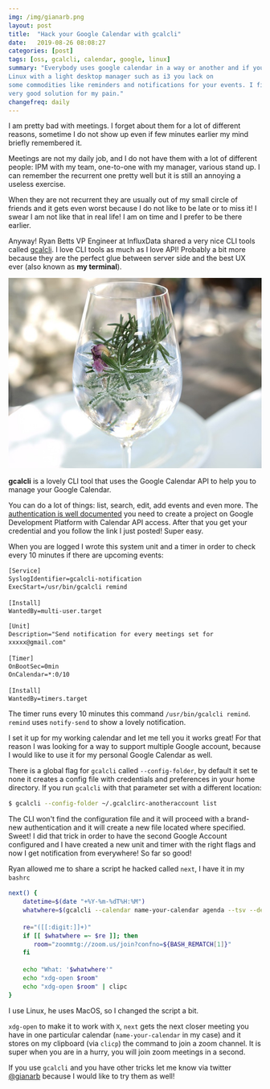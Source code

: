 ```yaml
---
img: /img/gianarb.png
layout: post
title:  "Hack your Google Calendar with gcalcli"
date:   2019-08-26 08:08:27
categories: [post]
tags: [oss, gcalcli, calendar, google, linux]
summary: "Everybody uses google calendar in a way or another and if you are a
Linux with a light desktop manager such as i3 you lack on
some commodities like reminders and notifications for your events. I find gcalcli a
very good solution for my pain."
changefreq: daily
---
```

I am pretty bad with meetings. I forget about them for a lot of different
reasons, sometime I do not show up even if few minutes earlier my mind briefly
remembered it.

Meetings are not my daily job, and I do not have them with a lot of different
people: IPM with my team, one-to-one with my manager, various stand up. I can
remember the recurrent one pretty well but it is still an annoying a useless
exercise.

When they are not recurrent they are usually out of my small circle of friends
and it gets even worst because I do not like to be late or to miss it! I swear I
am not like that in real life! I am on time and I prefer to be there earlier.

Anyway! Ryan Betts VP Engineer at InfluxData shared a very nice CLI tools called
[gcalcli](https://github.com/insanum/gcalcli). I love CLI tools as much as I
love API! Probably a bit more because they are the perfect glue between server
side and the best UX ever (also known as **my terminal**).

![A good gin tonic is great as close as my terminal](/img/gintonic.jpg)

**gcalcli** is a lovely CLI tool that uses the Google Calendar API to help you
to manage your Google Calendar.

You can do a lot of things: list, search, edit, add events and even more.
The [authentication is well
documented](https://github.com/insanum/gcalcli#login-information) you need to
create a project on Google Development Platform with Calendar API access. After
that you get your credential and you follow the link I just posted! Super easy.

When you are logged I wrote this system unit and a timer in order to check every
10 minutes if there are upcoming events:

```
[Service]
SyslogIdentifier=gcalcli-notification
ExecStart=/usr/bin/gcalcli remind

[Install]
WantedBy=multi-user.target
```

```
[Unit]
Description="Send notification for every meetings set for xxxxx@gmail.com"

[Timer]
OnBootSec=0min
OnCalendar=*:0/10

[Install]
WantedBy=timers.target
```

The timer runs every 10 minutes this command `/usr/bin/gcalcli remind`.
`remind` uses `notify-send` to show a lovely notification.

I set it up for my working calendar and let me tell you it works great!
For that reason I was looking for a way to support multiple Google account,
because I would like to use it for my personal Google Calendar as well.

There is a global flag for `gcalcli` called `--config-folder`, by default it set
te none it creates a config file with credentials and preferences in your home
directory.  If you run `gcalcli` with that parameter set with a different
location:

```bash
$ gcalcli --config-folder ~/.gcalclirc-anotheraccount list
```

The CLI won't find the configuration file and it will proceed with a brand-new
authentication and it will create a new file located where specified. Sweet! I
did that trick in order to have the second Google Account configured and I have
created a new unit and timer with the right flags and now I get notification
from everywhere! So far so good!

Ryan allowed me to share a script he hacked called `next`, I have it in my
`bashrc`

```bash
next() {
    datetime=$(date "+%Y-%m-%dT%H:%M")
    whatwhere=$(gcalcli --calendar name-your-calendar agenda --tsv --details location $datetime 8pm | head -n 1 | awk 'BEGIN {FS = "\t+"} ; {print $5 " " $6}')

    re="([[:digit:]]+)"
    if [[ $whatwhere =~ $re ]]; then
       room="zoommtg://zoom.us/join?confno=${BASH_REMATCH[1]}"
    fi

    echo "What: '$whatwhere'"
    echo "xdg-open $room"
    echo "xdg-open $room" | clipc
}
```

I use Linux, he uses MacOS, so I changed the script a bit.

`xdg-open` to make it to work with `X`, `next` gets the next closer meeting you have in one
particular calendar (`name-your-calendar` in my case) and it stores on my
clipboard (via `clicp`) the command to join a zoom channel. It is super when you
are in a hurry, you will join zoom meetings in a second.

If you use `gcalcli` and you have other tricks let me know via twitter
[@gianarb](https://twitter.com/gianarb) because I would like to try them as well!
